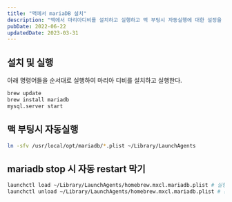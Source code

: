 ```yaml
---
title: "맥에서 mariaDB 설치"
description: "맥에서 마리아디비를 설치하고 실행하고 맥 부팅시 자동실행에 대한 설정을 어떻게 하는지 마리아디비 중지시 자동으로 리스타트를 어떻게 막는지 설명합니다."
pubDate: 2022-06-22
updatedDate: 2023-03-31
---
```


## 설치 및 실행

아래 명령어들을 순서대로 실행하여 마리아 디비를 설치하고 실행한다.

```bash
brew update
brew install mariadb
mysql.server start
```

## 맥 부팅시 자동실행

```bash
ln -sfv /usr/local/opt/mariadb/*.plist ~/Library/LaunchAgents
```

## mariadb stop 시 자동 restart 막기

```bash
launchctl load ~/Library/LaunchAgents/homebrew.mxcl.mariadb.plist # 실행하기
launchctl unload ~/Library/LaunchAgents/homebrew.mxcl.mariadb.plist # 종료하기
```